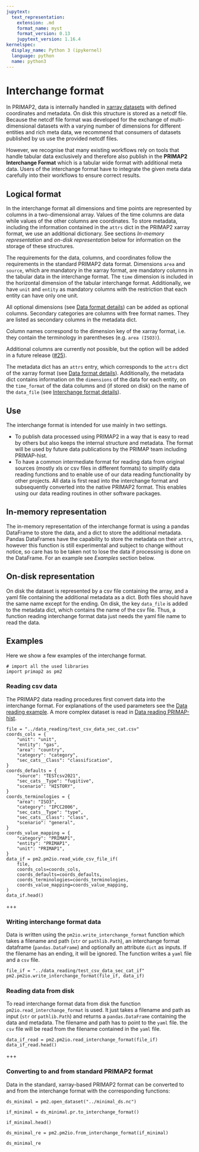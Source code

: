 ```yaml
---
jupytext:
  text_representation:
    extension: .md
    format_name: myst
    format_version: 0.13
    jupytext_version: 1.16.4
kernelspec:
  display_name: Python 3 (ipykernel)
  language: python
  name: python3
---
```


# Interchange format

In PRIMAP2, data is internally handled in
[xarray datasets](https://xarray.pydata.org/en/stable/data-structures.html#dataset)
with defined coordinates and metadata.
On disk this structure is stored as a netcdf file.
Because the netcdf file format was developed for the exchange of multi-dimensional
datasets with a varying number of dimensions for different entities and rich meta data,
we recommend that consumers of datasets published by us use the provided netcdf files.

However, we recognise that many existing workflows rely on tools that handle tabular
data exclusively and therefore also publish in the **PRIMAP2 Interchange Format** which
is a tabular wide format with additional meta data.
Users of the interchange format have to integrate the given meta data carefully into
their workflows to ensure correct results.

## Logical format
In the interchange format all dimensions and time points are represented by columns in
a two-dimensional array.
Values of the time columns are data while values of the other
columns are coordinates.
To store metadata, including the information contained in
the `attrs` dict in the PRIMAP2 xarray format, we use an additional dictionary.
See sections *In-memory representation* and *on-disk representation* below for
information on the storage of these structures.

The requirements for the data, columns, and coordinates follow the requirements
in the standard PRIMAP2 data format.
Dimensions `area` and `source`, which are mandatory in the xarray format, are mandatory
columns in the tabular data in the interchange format.
The `time` dimension is included in the horizontal
dimension of the tabular interchange format. Additionally, we have `unit` and `entity`
as mandatory columns with the restriction that each entity can have only one unit.

All optional dimensions (see [Data format details](data_format_details.md)) can be
added as optional columns. Secondary categories are columns with free format names.
They are listed as secondary columns in the metadata dict.

Column names correspond to the dimension key of the xarray format, i.e. they contain
the terminology in parentheses (e.g. `area (ISO3)`).

Additional columns are currently not possible, but the option will be added
in a future release ([#25](https://github.com/pik-primap/primap2/issues/25)).

The metadata dict has an `attrs` entry, which corresponds to the `attrs` dict of the
xarray format (see [Data format details](data_format_details.md)).
Additionally, the metadata dict contains information on the `dimensions` of the
data for each entity, on the `time_format` of the data columns and (if stored on disk)
on the name of the `data_file`
(see [Interchange format details](interchange_format_details.md)).

## Use
The interchange format is intended for use mainly in two settings.

* To publish data processed using PRIMAP2 in a way that is easy to read by others but
also keeps the internal structure and metadata. The format will be used by future data
publications by the PRIMAP team including PRIMAP-hist.
* To have a common intermediate format for reading data from original sources (mostly
xls or csv files in different formats) to simplify data reading functions and to enable
use of our data reading functionality by other projects. All data is
first read into the interchange format and subsequently converted into the native
PRIMAP2 format. This enables using our data reading routines in other software
packages.

## In-memory representation
The in-memory representation of the interchange format is using a pandas DataFrame
to store the data, and a dict to store the additional metadata. Pandas DataFrames
have the capability to store the metadata on their `attrs`, however this function
is still experimental and subject to change without notice, so care has to be taken
not to lose the data if processing is done on the DataFrame.
For an example see *Examples* section below.

## On-disk representation
On disk the dataset is represented by a csv file containing the array, and a yaml file
containing the additional metadata as a dict.
Both files should have the same name except for the
ending.
On disk, the key `data_file` is added to the metadata dict, which contains the
name of the csv file.
Thus, a function reading interchange format data just needs the yaml
file name to read the data.

## Examples
Here we show a few examples of the interchange format.

```{code-cell} ipython3
# import all the used libraries
import primap2 as pm2
```

### Reading csv data
The PRIMAP2 data reading procedures first convert data into the interchange format.
For explanations of the used parameters see the
[Data reading example](../data_reading/test_data_wide.md). A more complex dataset is
read in [Data reading PRIMAP-hist](../data_reading/old-PRIMAP-hist.md).

```{code-cell} ipython3
file = "../data_reading/test_csv_data_sec_cat.csv"
coords_cols = {
    "unit": "unit",
    "entity": "gas",
    "area": "country",
    "category": "category",
    "sec_cats__Class": "classification",
}
coords_defaults = {
    "source": "TESTcsv2021",
    "sec_cats__Type": "fugitive",
    "scenario": "HISTORY",
}
coords_terminologies = {
    "area": "ISO3",
    "category": "IPCC2006",
    "sec_cats__Type": "type",
    "sec_cats__Class": "class",
    "scenario": "general",
}
coords_value_mapping = {
    "category": "PRIMAP1",
    "entity": "PRIMAP1",
    "unit": "PRIMAP1",
}
data_if = pm2.pm2io.read_wide_csv_file_if(
    file,
    coords_cols=coords_cols,
    coords_defaults=coords_defaults,
    coords_terminologies=coords_terminologies,
    coords_value_mapping=coords_value_mapping,
)
data_if.head()
```

+++

### Writing interchange format data
Data is written using the `pm2io.write_interchange_format` function which takes a filename
and path (`str` or `pathlib.Path`), an interchange format dataframe (`pandas.DataFrame`)
and optionally an attribute `dict` as inputs. If the filename has an ending, it will be
ignored. The function writes a `yaml` file and a `csv` file.

```{code-cell} ipython3
file_if = "../data_reading/test_csv_data_sec_cat_if"
pm2.pm2io.write_interchange_format(file_if, data_if)
```

### Reading data from disk
To read interchange format data from disk the function `pm2io.read_interchange_format`
is used. It just takes a filename and path as input (`str` or `pathlib.Path`) and returns
a `pandas.DataFrame` containing the data and metadata. The filename and path has to point
to the `yaml` file. the `csv` file will be read from the filename contained in the `yaml`
file.

```{code-cell} ipython3
data_if_read = pm2.pm2io.read_interchange_format(file_if)
data_if_read.head()
```

+++

### Converting to and from standard PRIMAP2 format
Data in the standard, xarray-based PRIMAP2 format can be converted to and from the interchange format with the corresponding functions:

```{code-cell} ipython3
ds_minimal = pm2.open_dataset("../minimal_ds.nc")

if_minimal = ds_minimal.pr.to_interchange_format()

if_minimal.head()
```

```{code-cell} ipython3
ds_minimal_re = pm2.pm2io.from_interchange_format(if_minimal)

ds_minimal_re
```
